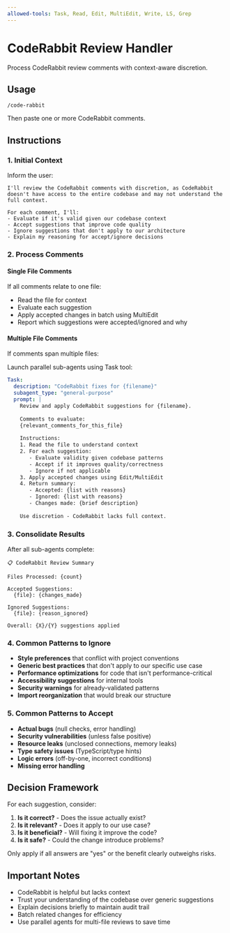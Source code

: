 ```yaml
---
allowed-tools: Task, Read, Edit, MultiEdit, Write, LS, Grep
---
```


# CodeRabbit Review Handler

Process CodeRabbit review comments with context-aware discretion.

## Usage
```
/code-rabbit
```

Then paste one or more CodeRabbit comments.

## Instructions

### 1. Initial Context

Inform the user:
```
I'll review the CodeRabbit comments with discretion, as CodeRabbit doesn't have access to the entire codebase and may not understand the full context.

For each comment, I'll:
- Evaluate if it's valid given our codebase context
- Accept suggestions that improve code quality
- Ignore suggestions that don't apply to our architecture
- Explain my reasoning for accept/ignore decisions
```

### 2. Process Comments

#### Single File Comments
If all comments relate to one file:
- Read the file for context
- Evaluate each suggestion
- Apply accepted changes in batch using MultiEdit
- Report which suggestions were accepted/ignored and why

#### Multiple File Comments
If comments span multiple files:

Launch parallel sub-agents using Task tool:
```yaml
Task:
  description: "CodeRabbit fixes for {filename}"
  subagent_type: "general-purpose"
  prompt: |
    Review and apply CodeRabbit suggestions for {filename}.
    
    Comments to evaluate:
    {relevant_comments_for_this_file}
    
    Instructions:
    1. Read the file to understand context
    2. For each suggestion:
       - Evaluate validity given codebase patterns
       - Accept if it improves quality/correctness
       - Ignore if not applicable
    3. Apply accepted changes using Edit/MultiEdit
    4. Return summary:
       - Accepted: {list with reasons}
       - Ignored: {list with reasons}
       - Changes made: {brief description}
    
    Use discretion - CodeRabbit lacks full context.
```

### 3. Consolidate Results

After all sub-agents complete:
```
📋 CodeRabbit Review Summary

Files Processed: {count}

Accepted Suggestions:
  {file}: {changes_made}
  
Ignored Suggestions:
  {file}: {reason_ignored}

Overall: {X}/{Y} suggestions applied
```

### 4. Common Patterns to Ignore

- **Style preferences** that conflict with project conventions
- **Generic best practices** that don't apply to our specific use case
- **Performance optimizations** for code that isn't performance-critical
- **Accessibility suggestions** for internal tools
- **Security warnings** for already-validated patterns
- **Import reorganization** that would break our structure

### 5. Common Patterns to Accept

- **Actual bugs** (null checks, error handling)
- **Security vulnerabilities** (unless false positive)
- **Resource leaks** (unclosed connections, memory leaks)
- **Type safety issues** (TypeScript/type hints)
- **Logic errors** (off-by-one, incorrect conditions)
- **Missing error handling** 

## Decision Framework

For each suggestion, consider:
1. **Is it correct?** - Does the issue actually exist?
2. **Is it relevant?** - Does it apply to our use case?
3. **Is it beneficial?** - Will fixing it improve the code?
4. **Is it safe?** - Could the change introduce problems?

Only apply if all answers are "yes" or the benefit clearly outweighs risks.

## Important Notes

- CodeRabbit is helpful but lacks context
- Trust your understanding of the codebase over generic suggestions
- Explain decisions briefly to maintain audit trail
- Batch related changes for efficiency
- Use parallel agents for multi-file reviews to save time